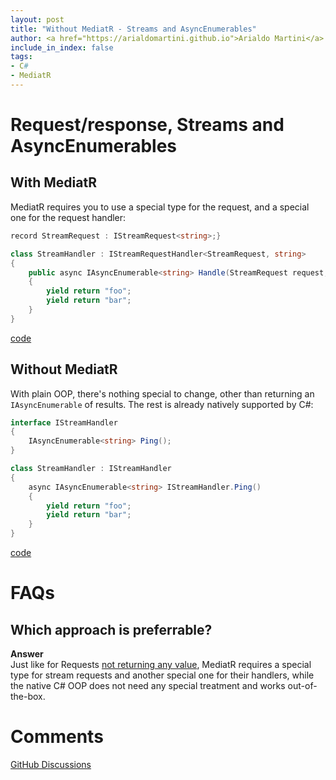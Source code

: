 ```yaml
---
layout: post
title: "Without MediatR - Streams and AsyncEnumerables"
author: <a href="https://arialdomartini.github.io">Arialdo Martini</a>
include_in_index: false
tags:
- C#
- MediatR
---
```

# Request/response, Streams and AsyncEnumerables
## With MediatR
MediatR requires you to use a special type for the request, and a special one for the request handler:

```csharp
record StreamRequest : IStreamRequest<string>;}

class StreamHandler : IStreamRequestHandler<StreamRequest, string>
{
    public async IAsyncEnumerable<string> Handle(StreamRequest request, CancellationToken cancellationToken)
    {
        yield return "foo";
        yield return "bar";
    }
}
```
[code](https://github.com/arialdomartini/without-mediatr/blob/master/src/WithoutMediatR/Stream/With.cs)

## Without MediatR
With plain OOP, there's nothing special to change, other than returning an `IAsyncEnumerable` of results. The rest is already natively supported by C#:

```csharp
interface IStreamHandler
{
    IAsyncEnumerable<string> Ping();
}

class StreamHandler : IStreamHandler
{
    async IAsyncEnumerable<string> IStreamHandler.Ping()
    {
        yield return "foo";
        yield return "bar";
    }
}
```
[code](https://github.com/arialdomartini/without-mediatr/blob/master/src/WithoutMediatR/Stream/Without.cs)

# FAQs
## Which approach is preferrable?
**Answer**<br/>
Just like for Requests [not returning any value](without-mediatr-request-response-not-returning-a-value), MediatR requires a special type for stream requests and another special one for their handlers, while the native C# OOP does not need any special treatment and works out-of-the-box.

# Comments
[GitHub Discussions](https://github.com/arialdomartini/arialdomartini.github.io/discussions/22)


